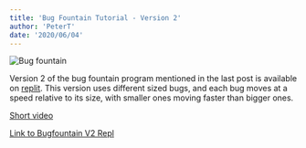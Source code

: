 ```yaml
---
title: 'Bug Fountain Tutorial - Version 2'
author: 'PeterT'
date: '2020/06/04'
---
```


![Bug fountain](/static/bugfountain/bugfountainV2.jpg)

Version 2 of the bug fountain program mentioned in the last post is available on [replit](https://repl.it). This version uses different sized bugs, and each bug moves at a speed relative to its size, with smaller ones moving faster than bigger ones.

[Short video](/static/bugfountain/bugfountain.mp4)

[Link to Bugfountain V2 Repl](hthttps://repl.it/@malvoliothegood/bugfountain-v2#script.js)






